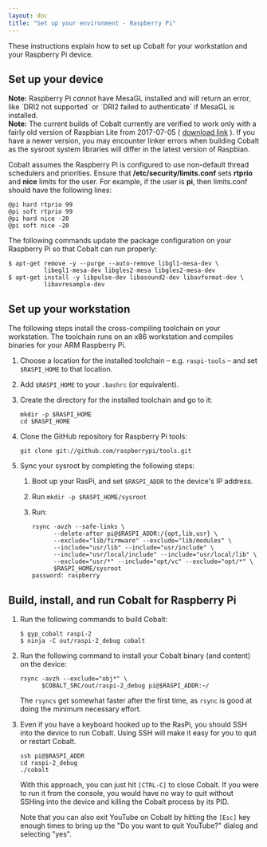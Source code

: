 ```yaml
---
layout: doc
title: "Set up your environment - Raspberry Pi"
---
```


These instructions explain how to set up Cobalt for your workstation and your
Raspberry Pi device.

## Set up your device

<aside class="note">
<b>Note:</b> Raspberry Pi <em>cannot</em> have MesaGL installed and will return
an error, like `DRI2 not supported` or `DRI2 failed to authenticate` if MesaGL
is installed.
</aside>

<aside class="note">
<b>Note:</b> The current builds of Cobalt currently are verified to work only
with a fairly old version of Raspbian Lite from 2017-07-05 (
<a href="http://downloads.raspberrypi.org/raspbian_lite/images/raspbian_lite-2017-07-05/2017-07-05-raspbian-jessie-lite.zip">download link</a>
).  If you have a newer version, you may encounter linker errors when building
Cobalt as the sysroot system libraries will differ in the latest version of
Raspbian.
</aside>

Cobalt assumes the Raspberry Pi is configured to use non-default thread
schedulers and priorities. Ensure that **/etc/security/limits.conf** sets
**rtprio** and **nice** limits for the user. For example, if the user is **pi**,
then limits.conf should have the following lines:

```
@pi hard rtprio 99
@pi soft rtprio 99
@pi hard nice -20
@pi soft nice -20
```

The following commands update the package configuration on your Raspberry Pi
so that Cobalt can run properly:

```
$ apt-get remove -y --purge --auto-remove libgl1-mesa-dev \
          libegl1-mesa-dev libgles2-mesa libgles2-mesa-dev
$ apt-get install -y libpulse-dev libasound2-dev libavformat-dev \
          libavresample-dev
```

## Set up your workstation

The following steps install the cross-compiling toolchain on your workstation.
The toolchain runs on an x86 workstation and compiles binaries for your ARM
Raspberry Pi.

1.  Choose a location for the installed toolchain &ndash; e.g. `raspi-tools`
    &ndash; and set `$RASPI_HOME` to that location.

1.  Add `$RASPI_HOME` to your `.bashrc` (or equivalent).

1.  Create the directory for the installed toolchain and go to it:

    ```
    mkdir -p $RASPI_HOME
    cd $RASPI_HOME
    ```

1.  Clone the GitHub repository for Raspberry Pi tools:

    ```
    git clone git://github.com/raspberrypi/tools.git
    ```

1.  Sync your sysroot by completing the following steps:

    1.  Boot up your RasPi, and set `$RASPI_ADDR` to the device's IP address.
    1.  Run `mkdir -p $RASPI_HOME/sysroot`
    1.  Run:

        ```
        rsync -avzh --safe-links \
              --delete-after pi@$RASPI_ADDR:/{opt,lib,usr} \
              --exclude="lib/firmware" --exclude="lib/modules" \
              --include="usr/lib" --include="usr/include" \
              --include="usr/local/include" --include="usr/local/lib" \
              --exclude="usr/*" --include="opt/vc" --exclude="opt/*" \
              $RASPI_HOME/sysroot
        password: raspberry
        ```

## Build, install, and run Cobalt for Raspberry Pi

1.  Run the following commands to build Cobalt:

    ```
    $ gyp_cobalt raspi-2
    $ ninja -C out/raspi-2_debug cobalt
    ```

1.  Run the following command to install your Cobalt binary (and content)
    on the device:

    ```
    rsync -avzh --exclude="obj*" \
          $COBALT_SRC/out/raspi-2_debug pi@$RASPI_ADDR:~/
    ```

    The `rsyncs` get somewhat faster after the first time, as `rsync` is good at
    doing the minimum necessary effort.

1.  Even if you have a keyboard hooked up to the RasPi, you should SSH
    into the device to run Cobalt. Using SSH will make it easy for you
    to quit or restart Cobalt.

    ```
    ssh pi@$RASPI_ADDR
    cd raspi-2_debug
    ./cobalt
    ```

    With this approach, you can just hit `[CTRL-C]` to close Cobalt. If you
    were to run it from the console, you would have no way to quit without
    SSHing into the device and killing the Cobalt process by its PID.

    Note that you can also exit YouTube on Cobalt by hitting the `[Esc]` key
    enough times to bring up the "Do you want to quit YouTube?" dialog and
    selecting "yes".
